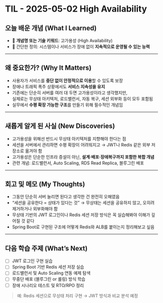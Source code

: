 # TIL - 2025-05-02 High Availability

## 오늘 배운 개념 (What I Learned)

- 📌 **개념명 또는 기술 키워드**: 고가용성 (High Availability)
- 📖 간단한 정의: 시스템이나 서비스가 장애 없이 **지속적으로 운영될 수 있는 능력**

---

## 왜 중요한가? (Why It Matters)

- 사용자가 서비스를 **중단 없이 안정적으로 이용**할 수 있도록 보장
- 장애나 트래픽 폭주 상황에서도 **서비스 지속성을 유지**
- 기존에는 단순히 서버를 여러 대 두면 고가용성이라고 생각했지만,  
  실제로는 무상태 아키텍처, 로드밸런서, 자동 복구, 세션 외부화 등이 모두 포함됨
- 실무에서 **수평 확장 가능한 구조**를 만들기 위해 필수적인 개념임

---

## 새롭게 알게 된 사실 (New Discoveries)

- 고가용성을 위해선 반드시 무상태 아키텍처를 지향해야 한다는 점
- 세션을 서버에서 관리하면 수평 확장이 어려워지고 → JWT나 Redis 같은 외부 저장소로 옮겨야 함
- 고가용성은 단순한 인프라 증설이 아닌, **설계·배포·장애복구까지 포함한 복합 개념**
- 관련 개념: 로드밸런서, Auto Scaling, RDS Read Replica, 블루그린 배포

---

## 회고 및 메모 (My Thoughts)

- 그동안 단순히 서버 늘리면 된다고 생각한 건 완전히 오해였음
- “세션을 공유한다 = 상태가 있다는 것” → 무상태는 세션을 공유하지 않고, 오히려 제거하거나 외부화해야 함
- 무상태 기반의 JWT 로그인이나 Redis 세션 저장 방식은 꼭 실습해봐야 이해가 깊어질 것 같다
- Spring Boot로 구현된 구조에 어떻게 Redis와 ALB를 붙이는지 정리해보고 싶음

---

## 다음 학습 주제 (What’s Next)

- [ ] JWT 로그인 구현 실습
- [ ] Spring Boot 기반 Redis 세션 저장 실습
- [ ] 로드밸런서 및 Auto Scaling 연동 예제 탐색
- [ ] 무중단 배포 (블루그린 or 롤링) 방식 학습
- [ ] 장애 시나리오 테스트 및 RTO/RPO 정리

> 예: Redis 세션으로 무상태 처리 구현 → JWT 방식과 비교 분석 예정
